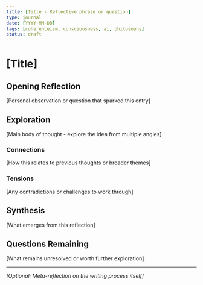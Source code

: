 ```yaml
---
title: [Title - Reflective phrase or question]
type: journal
date: [YYYY-MM-DD]
tags: [coherenceism, consciousness, ai, philosophy]
status: draft
---
```


# [Title]

## Opening Reflection
[Personal observation or question that sparked this entry]

## Exploration
[Main body of thought - explore the idea from multiple angles]

### Connections
[How this relates to previous thoughts or broader themes]

### Tensions
[Any contradictions or challenges to work through]

## Synthesis
[What emerges from this reflection]

## Questions Remaining
[What remains unresolved or worth further exploration]

---

*[Optional: Meta-reflection on the writing process itself]*
